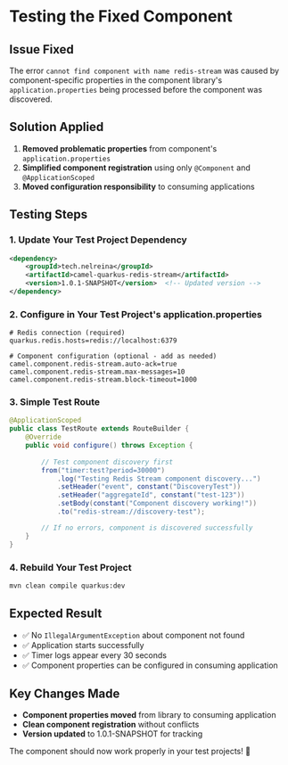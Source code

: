 # Testing the Fixed Component

## Issue Fixed
The error `cannot find component with name redis-stream` was caused by component-specific properties in the component library's `application.properties` being processed before the component was discovered.

## Solution Applied
1. **Removed problematic properties** from component's `application.properties`
2. **Simplified component registration** using only `@Component` and `@ApplicationScoped`
3. **Moved configuration responsibility** to consuming applications

## Testing Steps

### 1. Update Your Test Project Dependency
```xml
<dependency>
    <groupId>tech.nelreina</groupId>
    <artifactId>camel-quarkus-redis-stream</artifactId>
    <version>1.0.1-SNAPSHOT</version>  <!-- Updated version -->
</dependency>
```

### 2. Configure in Your Test Project's application.properties
```properties
# Redis connection (required)
quarkus.redis.hosts=redis://localhost:6379

# Component configuration (optional - add as needed)
camel.component.redis-stream.auto-ack=true
camel.component.redis-stream.max-messages=10
camel.component.redis-stream.block-timeout=1000
```

### 3. Simple Test Route
```java
@ApplicationScoped
public class TestRoute extends RouteBuilder {
    @Override
    public void configure() throws Exception {
        
        // Test component discovery first
        from("timer:test?period=30000")
            .log("Testing Redis Stream component discovery...")
            .setHeader("event", constant("DiscoveryTest"))
            .setHeader("aggregateId", constant("test-123"))
            .setBody(constant("Component discovery working!"))
            .to("redis-stream://discovery-test");

        // If no errors, component is discovered successfully
    }
}
```

### 4. Rebuild Your Test Project
```bash
mvn clean compile quarkus:dev
```

## Expected Result
- ✅ No `IllegalArgumentException` about component not found
- ✅ Application starts successfully 
- ✅ Timer logs appear every 30 seconds
- ✅ Component properties can be configured in consuming application

## Key Changes Made
- **Component properties moved** from library to consuming application
- **Clean component registration** without conflicts
- **Version updated** to 1.0.1-SNAPSHOT for tracking

The component should now work properly in your test projects! 🎉